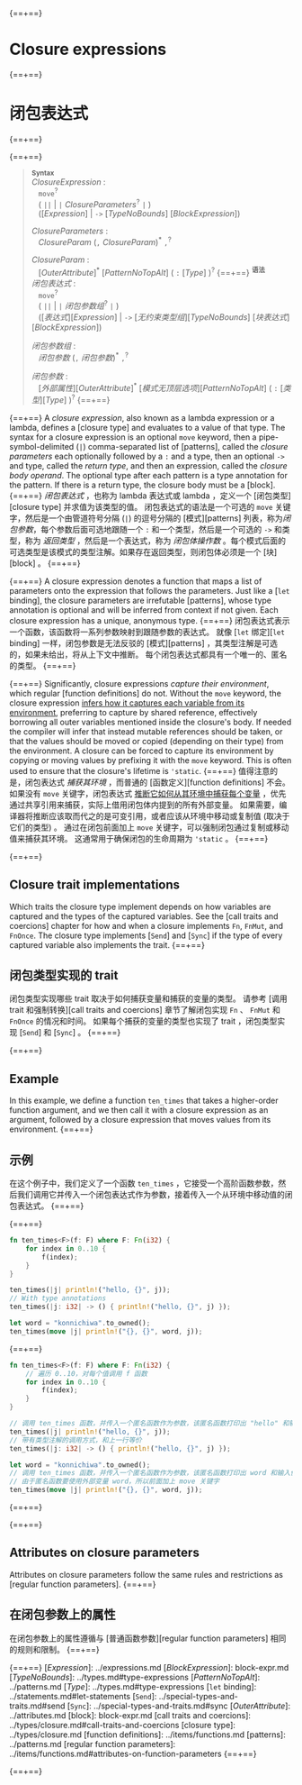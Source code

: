 {==+==}
# Closure expressions
{==+==}
# 闭包表达式
{==+==}


{==+==}
> **<sup>Syntax</sup>**\
> _ClosureExpression_ :\
> &nbsp;&nbsp; `move`<sup>?</sup>\
> &nbsp;&nbsp; ( `||` | `|` _ClosureParameters_<sup>?</sup> `|` )\
> &nbsp;&nbsp; ([_Expression_] | `->` [_TypeNoBounds_]&nbsp;[_BlockExpression_])
>
> _ClosureParameters_ :\
> &nbsp;&nbsp; _ClosureParam_ (`,` _ClosureParam_)<sup>\*</sup> `,`<sup>?</sup>
>
> _ClosureParam_ :\
> &nbsp;&nbsp; [_OuterAttribute_]<sup>\*</sup> [_PatternNoTopAlt_]&nbsp;( `:` [_Type_] )<sup>?</sup>
{==+==}
> **<sup>语法</sup>**\
> _闭包表达式_ :\
> &nbsp;&nbsp; `move`<sup>?</sup>\
> &nbsp;&nbsp; ( `||` | `|` _闭包参数组_<sup>?</sup> `|` )\
> &nbsp;&nbsp; ([_表达式_][_Expression_] | `->` [_无约束类型组_][_TypeNoBounds_]&nbsp;[_块表达式_][_BlockExpression_])
>
> _闭包参数组_ :\
> &nbsp;&nbsp; _闭包参数_ (`,` _闭包参数_)<sup>\*</sup> `,`<sup>?</sup>
>
> _闭包参数_ :\
> &nbsp;&nbsp; [_外部属性_][_OuterAttribute_]<sup>\*</sup> [_模式无顶层选项_][_PatternNoTopAlt_]&nbsp;( `:` [_类型_][_Type_] )<sup>?</sup>
{==+==}


{==+==}
A *closure expression*, also known as a lambda expression or a lambda, defines a [closure type] and evaluates to a value of that type.
The syntax for a closure expression is an optional `move` keyword, then a pipe-symbol-delimited (`|`) comma-separated list of [patterns], called the *closure parameters* each optionally followed by a `:` and a type, then an optional `->` and type, called the *return type*, and then an expression, called the *closure body operand*.
The optional type after each pattern is a type annotation for the pattern.
If there is a return type, the closure body must be a [block].
{==+==}
*闭包表达式* ，也称为 lambda 表达式或 lambda ，定义一个 [闭包类型][closure type] 并求值为该类型的值。
闭包表达式的语法是一个可选的 `move` 关键字，然后是一个由管道符号分隔 (`|`) 的逗号分隔的 [模式][patterns] 列表，称为*闭包参数*，每个参数后面可选地跟随一个 `:` 和一个类型，然后是一个可选的 `->` 和类型，称为 *返回类型* ，然后是一个表达式，称为 *闭包体操作数* 。每个模式后面的可选类型是该模式的类型注解。如果存在返回类型，则闭包体必须是一个 [块][block] 。
{==+==}


{==+==}
A closure expression denotes a function that maps a list of parameters onto the expression that follows the parameters.
Just like a [`let` binding], the closure parameters are irrefutable [patterns], whose type annotation is optional and will be inferred from context if not given.
Each closure expression has a unique, anonymous type.
{==+==}
闭包表达式表示一个函数，该函数将一系列参数映射到跟随参数的表达式。
就像 [`let` 绑定][`let` binding] 一样，闭包参数是无法反驳的 [模式][patterns] ，其类型注解是可选的，如果未给出，将从上下文中推断。
每个闭包表达式都具有一个唯一的、匿名的类型。
{==+==}


{==+==}
Significantly, closure expressions _capture their environment_, which regular [function definitions] do not.
Without the `move` keyword, the closure expression [infers how it captures each variable from its environment](../types/closure.md#capture-modes), preferring to capture by shared reference, effectively borrowing all outer variables mentioned inside the closure's body.
If needed the compiler will infer that instead mutable references should be taken, or that the values should be moved or copied (depending on their type) from the environment.
A closure can be forced to capture its environment by copying or moving values by prefixing it with the `move` keyword.
This is often used to ensure that the closure's lifetime is `'static`.
{==+==}
值得注意的是，闭包表达式 _捕获其环境_ ，而普通的 [函数定义][function definitions] 不会。
如果没有 `move` 关键字，闭包表达式 [推断它如何从其环境中捕获每个变量](../types/closure.md#capture-modes) ，优先通过共享引用来捕获，实际上借用闭包体内提到的所有外部变量。
如果需要，编译器将推断应该取而代之的是可变引用，或者应该从环境中移动或复制值 (取决于它们的类型) 。
通过在闭包前面加上 `move` 关键字，可以强制闭包通过复制或移动值来捕获其环境。
这通常用于确保闭包的生命周期为 `'static` 。
{==+==}


{==+==}
## Closure trait implementations

Which traits the closure type implement depends on how variables are captured and the types of the captured variables.
See the [call traits and coercions] chapter for how and when a closure implements `Fn`, `FnMut`, and `FnOnce`.
The closure type implements [`Send`] and [`Sync`] if the type of every captured variable also implements the trait.
{==+==}
## 闭包类型实现的 trait

闭包类型实现哪些 trait 取决于如何捕获变量和捕获的变量的类型。
请参考 [调用 trait 和强制转换][call traits and coercions] 章节了解闭包实现 `Fn` 、 `FnMut` 和 `FnOnce` 的情况和时间。
如果每个捕获的变量的类型也实现了 trait ，闭包类型实现 [`Send`] 和 [`Sync`] 。
{==+==}


{==+==}
## Example

In this example, we define a function `ten_times` that takes a higher-order function argument, and we then call it with a closure expression as an argument, followed by a closure expression that moves values from its environment.
{==+==}
## 示例

在这个例子中，我们定义了一个函数 `ten_times` ，它接受一个高阶函数参数，然后我们调用它并传入一个闭包表达式作为参数，接着传入一个从环境中移动值的闭包表达式。
{==+==}


{==+==}
```rust
fn ten_times<F>(f: F) where F: Fn(i32) {
    for index in 0..10 {
        f(index);
    }
}

ten_times(|j| println!("hello, {}", j));
// With type annotations
ten_times(|j: i32| -> () { println!("hello, {}", j) });

let word = "konnichiwa".to_owned();
ten_times(move |j| println!("{}, {}", word, j));
```
{==+==}
```rust
fn ten_times<F>(f: F) where F: Fn(i32) {
    // 遍历 0..10，对每个值调用 f 函数
    for index in 0..10 {
        f(index);
    }
}

// 调用 ten_times 函数，并传入一个匿名函数作为参数，该匿名函数打印出 "hello" 和输入值
ten_times(|j| println!("hello, {}", j));
// 带有类型注解的调用方式，和上一行等价
ten_times(|j: i32| -> () { println!("hello, {}", j) });

let word = "konnichiwa".to_owned();
// 调用 ten_times 函数，并传入一个匿名函数作为参数，该匿名函数打印出 word 和输入值
// 由于匿名函数要使用外部变量 word，所以前面加上 move 关键字
ten_times(move |j| println!("{}, {}", word, j));
```
{==+==}


{==+==}
## Attributes on closure parameters

Attributes on closure parameters follow the same rules and restrictions as [regular function parameters].
{==+==}
## 在闭包参数上的属性

在闭包参数上的属性遵循与 [普通函数参数][regular function parameters] 相同的规则和限制。
{==+==}


{==+==}
[_Expression_]: ../expressions.md
[_BlockExpression_]: block-expr.md
[_TypeNoBounds_]: ../types.md#type-expressions
[_PatternNoTopAlt_]: ../patterns.md
[_Type_]: ../types.md#type-expressions
[`let` binding]: ../statements.md#let-statements
[`Send`]: ../special-types-and-traits.md#send
[`Sync`]: ../special-types-and-traits.md#sync
[_OuterAttribute_]: ../attributes.md
[block]: block-expr.md
[call traits and coercions]: ../types/closure.md#call-traits-and-coercions
[closure type]: ../types/closure.md
[function definitions]: ../items/functions.md
[patterns]: ../patterns.md
[regular function parameters]: ../items/functions.md#attributes-on-function-parameters
{==+==}

{==+==}